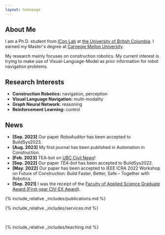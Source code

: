 ```yaml
---
layout: homepage
---
```


## About Me

I am a Ph.D. student from [ICon Lab](https://intelconstructlab.github.io/index.html) at [the University of British Columbia](https://www.ubc.ca/). I earned my Master's degree at [Carnegie Mellon University](https://www.cmu.edu/). 

My research mainly focuses on construction robotics. My current interest is trying to make use of Visual-Language-Model as prior information for robot navigation problems.

## Research Interests

- **Construction Robotics:** navigation, perception
- **Visual Language Navigation:** multi-modality
- **Graph Neural Network:** reasoning
- **Reinforcement Learning:** control

## News

- **[Sep. 2023]** Our paper _RoboAuditor_ has been accepted to BuildSys2023.
- **[Aug. 2023]** My first journal has been published in Automation in Construction.
- **[Feb. 2023]** TEA-bot on [UBC Civil News](https://civil.ubc.ca/professor-zhengbo-zou-leverages-robotics-to-enhance-building-efficiency/)!
- **[Sep. 2022]** Our paper _TEA-bot_ has been accepted to BuildSys2022.
- **[May. 2022]** Our paper has been accepted to IEEE ICRA 2022 Workshop on Future of Construction: Build Faster, Better, Safe – Together with Robotics.
- **[Sep. 2021]** I was the receipt of the [Faculty of Applied Science Graduate Award (First-year CIV-EX Award)](https://students.ubc.ca/enrolment/finances/award-search/vancouver/faculty-applied-science/general/6434).

{% include_relative _includes/publications.md %}

{% include_relative _includes/services.md %}

<br>

{% include_relative _includes/teaching.md %}
